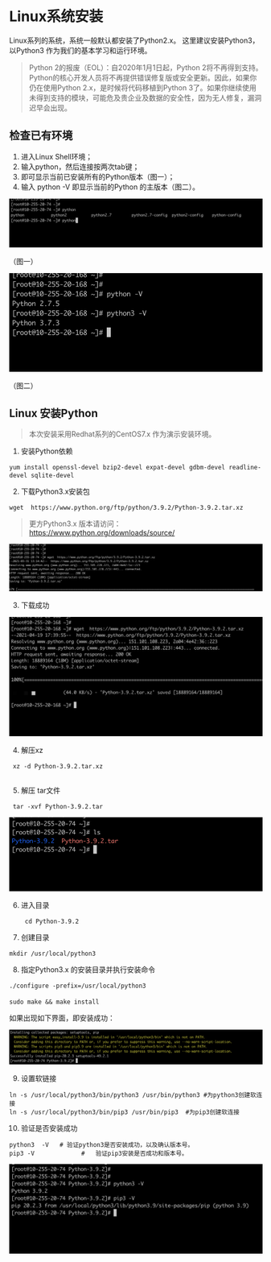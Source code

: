 # Linux系统安装



Linux系列的系统，系统一般默认都安装了Python2.x。  这里建议安装Python3，以Python3 作为我们的基本学习和运行环境。

>Python 2的报废（EOL）：自2020年1月1日起，Python 2将不再得到支持。Python的核心开发人员将不再提供错误修复版或安全更新。因此，如果你仍在使用Python 2.x，是时候将代码移植到Python 3了。如果你继续使用未得到支持的模块，可能危及贵企业及数据的安全性，因为无人修复，漏洞迟早会出现。



## 检查已有环境

1.  进入Linux Shell环境；
2. 输入python，然后连接按两次tab键；
3. 即可显示当前已安装所有的Python版本（图一）；
4. 输入 python -V 即显示当前的Python 的主版本（图二）。



![image-20210331115419007](./images/image-20210331115419007.png)

（图一）



<img src="./images/image-20210419173904038.png" alt="image-20210419173904038" style="zoom: 67%;" />

（图二）



## Linux 安装Python



> 本次安装采用Redhat系列的CentOS7.x 作为演示安装环境。



1. 安装Python依赖

~~~
yum install openssl-devel bzip2-devel expat-devel gdbm-devel readline-devel sqlite-devel
~~~



2. 下载Python3.x安装包

~~~
wget  https://www.python.org/ftp/python/3.9.2/Python-3.9.2.tar.xz
~~~

> 更方Python3.x 版本请访问：https://www.python.org/downloads/source/

![image-20210331132617644](./images/image-20210331132617644.png)

3. 下载成功

![image-20210419180422979](./images/image-20210419180422979.png)



4. 解压xz

~~~
 xz -d Python-3.9.2.tar.xz
 
~~~

5. 解压 tar文件

~~~
 tar -xvf Python-3.9.2.tar
~~~

![image-20210331133047573](./images/image-20210331133047573.png)

6. 进入目录

   ~~~
    cd Python-3.9.2
   ~~~

   

7. 创建目录

~~~
mkdir /usr/local/python3
~~~

8. 指定Python3.x 的安装目录并执行安装命令

```shell
./configure -prefix=/usr/local/python3

sudo make && make install
```

如果出现如下界面，即安装成功：

![image-20210331133727584](./images/image-20210331133727584.png)



9. 设置软链接

```shell
ln -s /usr/local/python3/bin/python3 /usr/bin/python3 #为python3创建软连接
ln -s /usr/local/python3/bin/pip3 /usr/bin/pip3  #为pip3创建软连接
```

10. 验证是否安装成功

```shell
python3  -V   # 验证python3是否安装成功，以及确认版本号。
pip3 -V  			#	验证pip3安装是否成功和版本号。
```

![image-20210331133812113](./images/image-20210331133812113.png)




